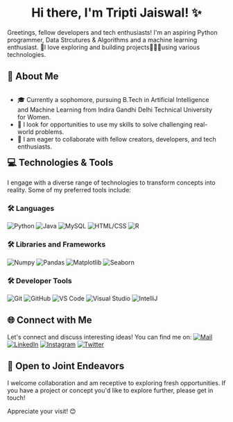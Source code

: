 <h1 align="center">Hi there, I'm Tripti Jaiswal! ✨ </h1>

Greetings, fellow developers and tech enthusiasts! I'm an aspiring Python programmer, Data Strcutures & Algorithms and a machine learning enthusiast.  🔭I love exploring and building projects👩🏻‍💻using various technologies.

## 🚀 About Me

<div style="float: left; margin-right: 20px;">
  
- 🎓 Currently a sophomore, pursuing B.Tech in Artificial Intelligence and Machine Learning from Indira Gandhi Delhi Technical University for Women.
- 🌱 I look for opportunities to use my skills to solve challenging real-world problems.
- 👯 I am eager to collaborate with fellow creators, developers, and tech enthusiasts.
</div>

<div align="center">
 
</div>

## 💻 Technologies & Tools

I engage with a diverse range of technologies to transform concepts into reality. Some of my preferred tools include:

### 🛠 Languages 

![Python](https://img.shields.io/badge/-Python-3776AB?style=flat&logo=python&logoColor=white) ![Java](https://img.shields.io/badge/Java-ED8B00?style=for-the-badge&logo=openjdk&logoColor=white) ![MySQL](https://img.shields.io/badge/-MySQL-4479A1?style=flat&logo=mysql&logoColor=white) ![HTML/CSS](https://img.shields.io/badge/-HTML%2FCSS-E34F26?style=flat&logo=html5&logoColor=white) ![R](https://img.shields.io/badge/-R-276DC3?style=flat&logo=r&logoColor=white)

### 🛠 Libraries and Frameworks

![Numpy](https://img.shields.io/badge/-Numpy-013243?style=flat&logo=numpy&logoColor=white) ![Pandas](https://img.shields.io/badge/-Pandas-150458?style=flat&logo=pandas&logoColor=white) ![Matplotlib](https://img.shields.io/badge/-Matplotlib-11557C?style=flat&logo=matplotlib&logoColor=white) ![Seaborn](https://img.shields.io/badge/-Seaborn-3776AB?style=flat&logo=seaborn&logoColor=white) 

### 🛠 Developer Tools

![Git](https://img.shields.io/badge/-Git-F05032?style=flat&logo=git&logoColor=white) ![GitHub](https://img.shields.io/badge/-GitHub-181717?style=flat&logo=github&logoColor=white) ![VS Code](https://img.shields.io/badge/-VS%20Code-007ACC?style=flat&logo=visual-studio-code&logoColor=white) ![Visual Studio](https://img.shields.io/badge/-Visual%20Studio-5C2D91?style=flat&logo=visual-studio&logoColor=white) ![IntelliJ](https://img.shields.io/badge/-IntelliJ-000000?style=flat&logo=intellij-idea&logoColor=white) 

## 🌐 Connect with Me

Let's connect and discuss interesting ideas! You can find me on:
[![Mail](https://img.shields.io/badge/Mail-Send%20Mail-red?style=flat-square&logo=gmail&logoColor=white)](mailto:triptijas08@gmail.com)
[![LinkedIn](https://img.shields.io/badge/LinkedIn-Connect-blue?style=flat-square&logo=linkedin&logoColor=white)](https://www.linkedin.com/in/tripti-jaiswal-898472257//)
[![Instagram](https://img.shields.io/badge/Instagram-Follow%20Me-purple?style=flat-square&logo=instagram&logoColor=white)](https://www.instagram.com/triptiijaiswal/)
[![Twitter](https://img.shields.io/badge/Twitter-1DA1F2?style=for-the-badge&logo=twitter&logoColor=white)](https://twitter.com/triptijaiswall)

## 🤝 Open to Joint Endeavors


I welcome collaboration and am receptive to exploring fresh opportunities. If you have a project or concept you'd like to explore further, please get in touch!

Appreciate your visit! 😊
